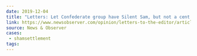 ```yaml
---
date: 2019-12-04
title: "Letters: Let Confederate group have Silent Sam, but not a cent of public money"
link: https://www.newsobserver.com/opinion/letters-to-the-editor/article237992914.html
source: News & Observer
cases:
 - shamsettlement
tags:
---
```

